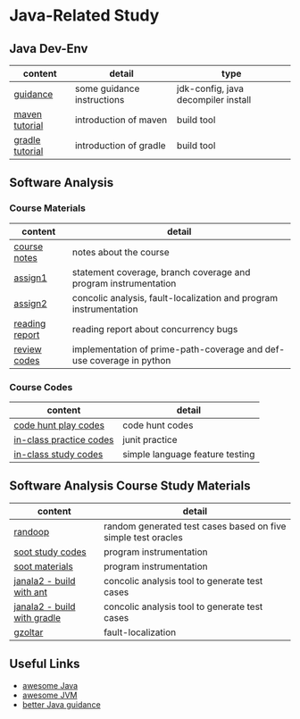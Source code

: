 # Java-Related Study
## Java Dev-Env

content | detail | type
--- | --- | ---
[guidance](guidance) | some guidance instructions | jdk-config, java decompiler install
[maven tutorial](helloworld-maven) | introduction of maven | build tool
[gradle tutorial](helloworld-gradle) | introduction of gradle | build tool

## Software Analysis 

### Course Materials

content | detail
--- | ---
[course notes](SoftwareAnalysis/Notes.md) | notes about the course
[assign1](SoftwareAnalysis/Assignments/Assign1) | statement coverage, branch coverage and program instrumentation
[assign2](SoftwareAnalysis/Assignments/Assign2) | concolic analysis, fault-localization and program instrumentation
[reading report](SoftwareAnalysis/ReadingReport) | reading report about concurrency bugs
[review codes](SoftwareAnalysis/ReviewCodes) | implementation of prime-path-coverage and def-use coverage in python

### Course Codes

content | detail
--- | ---
[code hunt play codes](SoftwareAnalysis/CodeHunt) | code hunt codes
[in-class practice codes](SoftwareAnalysis/in-class-projects) | junit practice
[in-class study codes](SoftwareAnalysis/on-course-testing) | simple language feature testing

## Software Analysis Course Study Materials

content | detail
--- | ---
[randoop](SoftwareAnalysis/Assignments/RandoopStudy) | random generated test cases based on five simple test oracles
[soot study codes](SoftwareAnalysis/Assignments/auto_rand_testing) | program instrumentation
[soot materials](SoftwareAnalysis/Assignments/SootStudy) | program instrumentation
[janala2 - build with ant](SoftwareAnalysis/Assignments/janala) | concolic analysis tool to generate test cases
[janala2 - build with gradle](SoftwareAnalysis/Assignments/janala2_tmp) | concolic analysis tool to generate test cases
[gzoltar](SoftwareAnalysis/Assignments/GzoltarStudy) | fault-localization

## Useful Links
- [awesome Java](https://github.com/akullpp/awesome-java)
- [awesome JVM](https://github.com/deephacks/awesome-jvm)
- [better Java guidance](https://github.com/cxxr/better-java)
